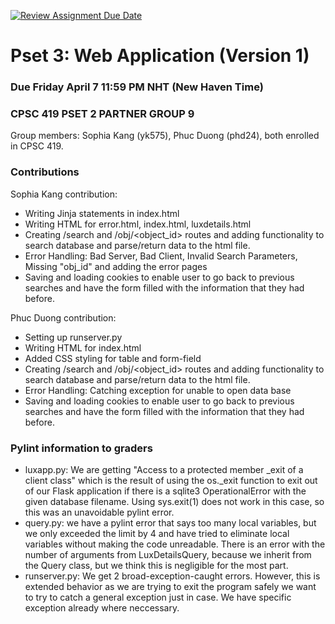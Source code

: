 [![Review Assignment Due Date](https://classroom.github.com/assets/deadline-readme-button-8d59dc4de5201274e310e4c54b9627a8934c3b88527886e3b421487c677d23eb.svg)](https://classroom.github.com/a/x4M2JGGT)
# Pset 3: Web Application (Version 1)

### Due Friday April 7 11:59 PM NHT (New Haven Time)

### CPSC 419 PSET 2 PARTNER GROUP 9

Group members: Sophia Kang (yk575), Phuc Duong (phd24), both enrolled in CPSC 419.

### Contributions
Sophia Kang contribution:
- Writing Jinja statements in index.html
- Writing HTML for error.html, index.html, luxdetails.html
- Creating /search and /obj/<object_id> routes and adding functionality to search database and parse/return data to the html file.
- Error Handling: Bad Server, Bad Client, Invalid Search Parameters, Missing "obj_id" and adding the error pages
- Saving and loading cookies to enable user to go back to previous searches and have the form filled with the information that they had before.

Phuc Duong contribution:
- Setting up runserver.py
- Writing HTML for index.html
- Added CSS styling for table and form-field
- Creating /search and /obj/<object_id> routes and adding functionality to search database and parse/return data to the html file.
- Error Handling: Catching exception for unable to open data base
- Saving and loading cookies to enable user to go back to previous searches and have the form filled with the information that they had before.

### Pylint information to graders
- luxapp.py: We are getting "Access to a protected member _exit of a client class" which is the result of using the os._exit function to exit out of our Flask application if there is a sqlite3 OperationalError with the given database filename. Using sys.exit(1) does not work in this case, so this was an unavoidable pylint error.
- query.py: we have a pylint error that says too many local variables, but we only exceeded the limit by 4 and have tried to eliminate local variables without making the code unreadable. There is an error with the number of arguments from LuxDetailsQuery, because we inherit from the Query class, but we think this is negligible for the most part. 
- runserver.py: We get 2 broad-exception-caught errors. However, this is extended behavior as we are trying to exit the program safely we want to try to catch a general exception just in case. We have specific exception already where neccessary.